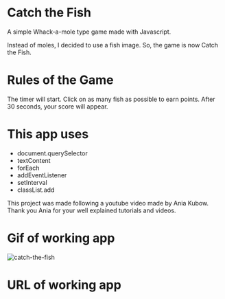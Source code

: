 # Catch the Fish #
A simple Whack-a-mole type game made with Javascript.

Instead of moles, I decided to use a fish image. So, the game is now Catch the Fish. 

# Rules of the Game #
The timer will start. 
Click on as many fish as possible to earn points.
After 30 seconds, your score will appear.

# This app uses #
- document.querySelector
- textContent
- forEach
- addEventListener
- setInterval
- classList.add

This project was made following a youtube video made by Ania Kubow. Thank you Ania for your well explained tutorials and videos.


# Gif of working app #
![catch-the-fish](https://github.com/eikouji/catch-the-fish/assets/91100425/17501d0b-2cc4-4fa4-969a-d9c217ebbc25)


# URL of working app #
